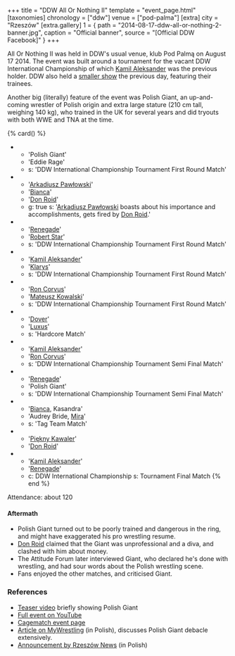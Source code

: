 +++
title = "DDW All Or Nothing II"
template = "event_page.html"
[taxonomies]
chronology = ["ddw"]
venue = ["pod-palma"]
[extra]
city = "Rzeszów"
[extra.gallery]
1 = { path = "2014-08-17-ddw-all-or-nothing-2-banner.jpg", caption = "Official banner", source = "[Official DDW Facebook]" }
+++

All Or Nothing II was held in DDW's usual venue, klub Pod Palmą on August 17 2014. The event was built around a tournament for the vacant DDW International Championship of which [Kamil Aleksander](@/w/kamil-aleksander.md) was the previous holder. DDW also held a [smaller show](@/e/ddw/2014-08-16-ddw-pokaz-adeptow.md) the previous day, featuring their trainees.

Another big (literally) feature of the event was Polish Giant, an up-and-coming wrestler of Polish origin and extra large stature (210 cm tall, weighing 140 kg), who trained in the UK for several years and did tryouts with both WWE and TNA at the time.

{% card() %}
- - 'Polish Giant'
  - 'Eddie Rage'
  - s: 'DDW International Championship Tournament First Round Match'
- - '[Arkadiusz Pawłowski](@/w/pan-pawlowski.md)'
  - '[Bianca](@/w/bianca.md)'
  - '[Don Roid](@/w/don-roid.md)'
  - g: true
    s: '[Arkadiusz Pawłowski](@/w/pan-pawlowski.md) boasts about his importance and accomplishments, gets fired by [Don Roid](@/w/don-roid.md).'
- - '[Renegade](@/w/renegade.md)'
  - '[Robert Star](@/w/robert-star.md)'
  - s: 'DDW International Championship Tournament First Round Match'
- - '[Kamil Aleksander](@/w/kamil-aleksander.md)'
  - '[Klarys](@/w/klarys.md)'
  - s: 'DDW International Championship Tournament First Round Match'
- - '[Ron Corvus](@/w/ron-corvus.md)'
  - '[Mateusz Kowalski](@/w/mateusz-kakareko.md)'
  - s: 'DDW International Championship Tournament First Round Match'
- - '[Dover](@/w/dover.md)'
  - '[Luxus](@/w/luxus.md)'
  - s: 'Hardcore Match'
- - '[Kamil Aleksander](@/w/kamil-aleksander.md)'
  - '[Ron Corvus](@/w/ron-corvus.md)'
  - s: 'DDW International Championship Tournament Semi Final Match'
- - '[Renegade](@/w/renegade.md)'
  - 'Polish Giant'
  - s: 'DDW International Championship Tournament Semi Final Match'
- - '[Bianca](@/w/bianca.md), Kasandra'
  - 'Audrey Bride, [Mira](@/w/mira.md)'
  - s: 'Tag Team Match'
- - '[Piękny Kawaler](@/w/piekny-kawaler.md)'
  - '[Don Roid](@/w/don-roid.md)'
- - '[Kamil Aleksander](@/w/kamil-aleksander.md)'
  - '[Renegade](@/w/renegade.md)'
  - c: DDW International Championship
    s: Tournament Final Match
{% end %}

Attendance: about 120

#### Aftermath

* Polish Giant turned out to be poorly trained and dangerous in the ring, and might have exaggerated his pro wrestling resume.
* [Don Roid](@/w/don-roid.md) claimed that the Giant was unprofessional and a diva, and clashed with him about money.
* The Attitude Forum later interviewed Giant, who declared he's done with wrestling, and had sour words about the Polish wrestling scene.
* Fans enjoyed the other matches, and criticised Giant.

### References

* [Teaser video](https://www.youtube.com/watch?v=kOoraLZT5B4) briefly showing Polish Giant
* [Full event on YouTube](https://www.youtube.com/watch?v=gsW9gQdWysU)
* [Cagematch event page](https://www.cagematch.net/?id=1&nr=115942)
* [Article on MyWrestling](https://mywrestling.com.pl/historia-polskiego-wrestlingu-5-powstanie-maniac-zone-wrestling-afera-z-polish-giantem-przeprowadzka-ddw-do-gdanska/) (in Polish), discusses Polish Giant debacle extensively.
* [Announcement by Rzeszów News](https://rzeszow-news.pl/wrestling-powraca-rzeszowa-zabraknie-brutalnej-walki/) (in Polish)
